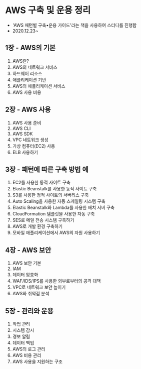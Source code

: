 # AWS 구축 및 운용 정리

- 'AWS 패턴별 구축•운용 가이드'라는 책을 사용하여 스터디를 진행함
- 2020.12.23~






## 1장 - AWS의 기본

1. AWS란?
2. AWS의 네트워크 서비스
3. 하드웨어 리소스
4. 애플리케이션 기반
5. AWS의 애플리케이션 서비스
6. AWS 사용 비용

## 2장 - AWS 사용

1. AWS 사용 준비
2. AWS CLI
3. AWS SDK
4. VPC 네트워크 생성
5. 가상 컴퓨터(EC2) 사용
6. ELB 사용하기

## 3장 - 패턴에 따른 구축 방법 예

1. EC2를 사용한 동적 사이트 구축
2. Elastic Beanstalk를 사용한 동적 사이트 구축
3. S3를 사용한 정적 사이트의 서버리스 구축
4. Auto Scaling을 사용한 자동 스케일링 시스템 구축
5. Elastic Beanstalk와 Lambda를 사용한 배치 서버 구축
6. CloudFormation 템플릿을 사용한 자동 구축
7. SES로 메일 전송 시스템 구축하기
8. AWS로 개발 환경 구축하기
9. 모바일 애플리케이션에서 AWS의 자원 사용하기

## 4장 - AWS 보안

1. AWS 보안 기본
2. IAM
3. 데이터 암호화
4. WAF/IDS/IPS를 사용한 외부로부터의 공격 대책
5. VPC로 네트워크 보안 높이기
6. AWS와 취약점 분석

## 5장 - 관리와 운용

1. 작업 관리
2. 시스템 감시
3. 경보 알림
4. 데이터 백업
5. AWS의 로그 관리
6. AWS 비용 관리
7. AWS 사용을 지원하는 구조
